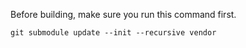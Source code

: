 Before building, make sure you run this command first.

    git submodule update --init --recursive vendor